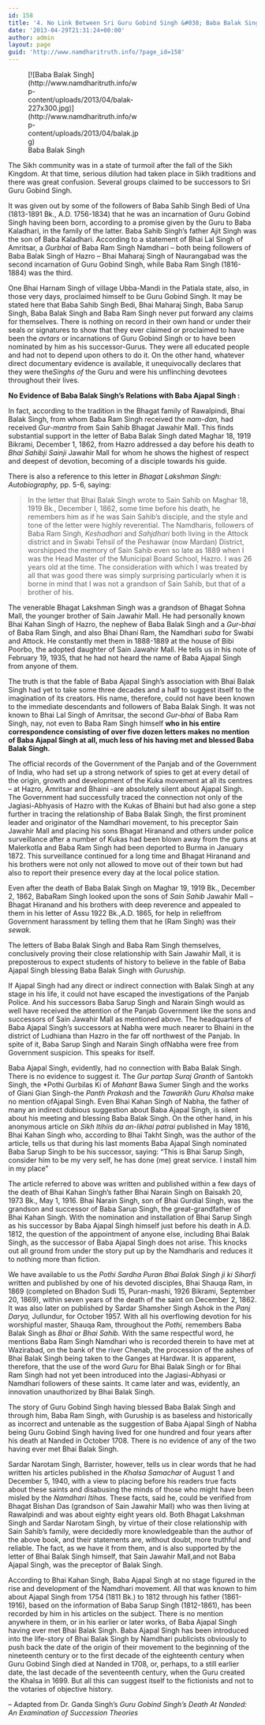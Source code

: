 ```yaml
---
id: 158
title: '4. No Link Between Sri Guru Gobind Singh &#038; Baba Balak Singh'
date: '2013-04-29T21:31:24+00:00'
author: admin
layout: page
guid: 'http://www.namdharitruth.info/?page_id=158'
---
```


<figure aria-describedby="caption-attachment-159" class="wp-caption alignright" id="attachment_159" style="width: 227px">[![Baba Balak Singh](http://www.namdharitruth.info/wp-content/uploads/2013/04/balak-227x300.jpg)](http://www.namdharitruth.info/wp-content/uploads/2013/04/balak.jpg)<figcaption class="wp-caption-text" id="caption-attachment-159">Baba Balak Singh</figcaption></figure>The Sikh community was in a state of turmoil after the fall of the Sikh Kingdom. At that time, serious dilution had taken place in Sikh traditions and there was great confusion. Several groups claimed to be successors to Sri Guru Gobind Singh.

It was given out by some of the followers of Baba Sahib Singh Bedi of Una (1813-1891 Bk., A.D. 1756-1834) that he was an incarnation of Guru Gobind Singh having been born, according to a promise given by the Guru to Baba Kaladhari, in the family of the latter. Baba Sahib Singh’s father Ajit Singh was the son of Baba Kaladhari. According to a statement of Bhai Lal Singh of Amritsar, a *Gurbhai* of Baba Ram Singh Namdhari – both being followers of Baba Balak Singh of Hazro – Bhai Maharaj Singh of Naurangabad was the second incarnation of Guru Gobind Singh, while Baba Ram Singh (1816-1884) was the third.

One Bhai Harnam Singh of village Ubba-Mandi in the Patiala state, also, in those very days, proclaimed himself to be Guru Gobind Singh. It may be stated here that Baba Sahib Singh Bedi, Bhai Maharaj Singh, Baba Sarup Singh, Baba Balak Singh and Baba Ram Singh never put forward any claims for themselves. There is nothing on record in their own hand or under their seals or signatures to show that they ever claimed or proclaimed to have been the *avtars* or incarnations of Guru Gobind Singh or to have been nominated by him as his successor-Gurus. They were all educated people and had not to depend upon others to do it. On the other hand, whatever direct documentary evidence is available, it unequivocally declares that they were the*Singhs of* the Guru and were his unflinching devotees throughout their lives.

**No Evidence of Baba Balak Singh’s Relations with Baba Ajapal Singh :**

In fact, according to the tradition in the Bhagat family of Rawalpindi, Bhai Balak Singh, from whom Baba Ram Singh received the *nam-dan,* had received *Gur-mantra* from Sain Sahib Bhagat Jawahir Mall. This finds substantial support in the letter of Baba Balak Singh dated Maghar 18, 1919 Bikrami, December 1, 1862, from Hazro addressed a day before his death to *Bhai Sahibji Sainji* Jawahir Mall for whom he shows the highest of respect and deepest of devotion, becoming of a disciple towards his guide.

There is also a reference to this letter in *Bhagat Lakshman Singh: Autobiography,* pp. 5-6, saying:

> In the letter that Bhai Balak Singh wrote to Sain Sahib on Maghar 18, 1919 Bk., December I, 1862, some time before his death, he remembers him as if he was Sain Sahib’s disciple, and the style and tone of the letter were highly reverential. The Namdharis, followers of Baba Ram Singh, *Keshadhari* and *Sahjdhari* both living in the Attock district and in Swabi Tehsil of the Peshawar (now Mardan) District, worshipped the memory of Sain Sahib even so late as 1889 when I was the Head Master of the Municipal Board School, Hazro. I was 26 years old at the time. The consideration with which I was treated by all that was good there was simply surprising particularly when it is borne in mind that I was not a grandson of Sain Sahib, but that of a brother of his.

The venerable Bhagat Lakshman Singh was a grandson of Bhagat Sohna Mall, the younger brother of Sain Jawahir Mall. He had personally known Bhai Kahan Singh of Hazro, the nephew of Baba Balak Singh and a *Gur-bhai* of Baba Ram Singh, and also Bhai Dhani Ram, the Namdhari *suba* for Swabi and Attock. He constantly met them in 1888-1889 at the house of Bibi Poorbo, the adopted daughter of Sain Jawahir Mall. He tells us in his note of February 19, 1935, that he had not heard the name of Baba Ajapal Singh from anyone of them.

The truth is that the fable of Baba Ajapal Singh’s association with Bhai Balak Singh had yet to take some three decades and a half to suggest itself to the imagination of its creators. His name, therefore, could not have been known to the immediate descendants and followers of Baba Balak Singh. It was not known to Bhai Lal Singh of Amritsar, the second *Gur-bhai* of Baba Ram Singh, nay, not even to Baba Ram Singh himself **who in his entire correspondence consisting of over five dozen letters makes no mention of Baba Ajapal Singh at all, much less of his having met and blessed Baba Balak Singh.**

The official records of the Government of the Panjab and of the Government of India, who had set up a strong network of spies to get at every detail of the origin, growth and development of the Kuka movement at all its centres – at Hazro, Amritsar and Bhaini -are absolutely silent about Ajapal Singh. The Government had successfully traced the connection not only of the Jagiasi-Abhyasis of Hazro with the Kukas of Bhaini but had also gone a step further in tracing the relationship of Baba Balak Singh, the first prominent leader and originator of the Namdhari movement, to his preceptor Sain Jawahir Mall and placing his sons Bhagat Hiranand and others under police surveillance after a number of Kukas had been blown away from the guns at Malerkotla and Baba Ram Singh had been deported to Burma in January 1872. This surveillance continued for a long time and Bhagat Hiranand and his brothers were not only not allowed to move out of their town but had also to report their presence every day at the local police station.

Even after the death of Baba Balak Singh on Maghar 19, 1919 Bk., December 2, 1862, BabaRam Singh looked upon the sons of *Sain Sahib* Jawahir Mall – Bhagat Hiranand and his brothers with deep reverence and appealed to them in his letter of Assu 1922 Bk.,A.D. 1865, for help in relieffrom Government harassment by telling them that he (Ram Singh) was their *sewak.*

The letters of Baba Balak Singh and Baba Ram Singh themselves, conclusively proving their close relationship with Sain Jawahir Mall, it is preposterous to expect students of history to believe in the fable of Baba Ajapal Singh blessing Baba Balak Singh with *Guruship.*

If Ajapal Singh had any direct or indirect connection with Balak Singh at any stage in his life, it could not have escaped the investigations of the Panjab Police. And his successors Baba Sarup Singh and Narain Singh would as well have received the attention of the Panjab Government like the sons and successors of Sain Jawahir Mall as mentioned above. The headquarters of Baba Ajapal Singh’s successors at Nabha were much nearer to Bhaini in the district of Ludhiana than Hazro in the far off northwest of the Panjab. In spite of it, Baba Sarup Singh and Narain Singh ofNabha were free from Government suspicion. This speaks for itself.

Baba Ajapal Singh, evidently, had no connection with Baba Balak Singh. There is no evidence to suggest it. The *Gur partap Suraj Granth* of Santokh Singh, the *Pothi Gurbilas Ki of *Mahant* Bawa Sumer Singh and the works of Giani Gian Singh-the *Panth Prakash* and the *Tawarikh Guru Khalsa* make  no mention ofAjapal Singh. Even Bhai Kahan Singh of Nabha, the father of many an indirect dubious suggestion about Baba Ajapal Singh, is silent about his meeting and blessing Baba Balak Singh. On the other hand, in his anonymous article on *Sikh ltihiis da an-likhai patrai* published in May 1816, Bhai Kahan Singh who, according to Bhai Takht Singh, was the author of the article, tells us that during his last moments Baba Ajapal Singh nominated Baba Sarup Singh to be his successor, saying: “This is Bhai Sarup Singh, consider him to be my very self, he has done (me) great service. I install him in my place”

The article referred to above was written and published within a few days of the death of Bhai Kahan Singh’s father Bhai Narain Singh on Baisakh 20, 1973 Bk., May 1, 1916. Bhai Narain Singh, son of Bhai Gurdial Singh, was the grandson and successor of Baba Sarup Singh, the great-grandfather of Bhai Kahan Singh. With the nomination and installation of Bhai Sarup Singh as his successor by Baba Ajapal Singh himself just before his death in A.D. 1812, the question of the appointment of anyone else, including Bhai Balak Singh, as the successor of Baba Ajapal Singh does not arise. This knocks out all ground from under the story put up by the Namdharis and reduces it to nothing more than fiction.

We have available to us the *Pothi Sardha Puran Bhai Balak Singh ji ki Siharfi* written and published by one of his devoted disciples, Bhai Shauqa Ram, in 1869 (completed on Bhadon Sudi 15, Puran-mashi, 1926 Bikrami, September 20, 1869), within seven years of the death of the saint on December 2, 1862. It was also later on published by Sardar Shamsher Singh Ashok in the *Panj Darya,* Jullundur, for October 1957. With all his overflowing devotion for his worshipful master, Shauqa Ram, throughout the *Pothi,* remembers Baba Balak Singh as *Bhai* or *Bhai Sahib.* With the same respectful word, he mentions Baba Ram Singh Namdhari who is recorded therein to have met at Wazirabad, on the bank of the river Chenab, the procession of the ashes of Bhai Balak Singh being taken to the Ganges at Hardwar. It is apparent, therefore, that the use of the word *Guru* for Bhai Balak Singh or for Bhai Ram Singh had not yet been introduced into the Jagiasi-Abhyasi or Namdhari followers of these saints. It came later and was, evidently, an innovation unauthorized by Bhai Balak Singh.

The story of Guru Gobind Singh having blessed Baba Balak Singh and through him, Baba Ram Singh, with Guruship is as baseless and historically as incorrect and untenable as the suggestion of Baba Ajapal Singh of Nabha being Guru Gobind Singh having lived for one hundred and four years after his death at Nanded in October 1708. There is no evidence of any of the two having ever met Bhai Balak Singh.

Sardar Narotam Singh, Barrister, however, tells us in clear words that he had written his articles published in the *Khalsa Samachar* of August 1 and December 5, 1940, with a view to placing before his readers true facts about these saints and disabusing the minds of those who might have been misled by the *Namdhari Itihas.* These facts, said he, could be verified from Bhagat Bishan Das (grandson of Sain Jawahir Mall) who was then living at Rawalpindi and was about eighty eight years old. Both Bhagat Lakshman Singh and Sardar Narotam Singh, by virtue of their close relationship with Sain Sahib’s family, were decidedly more knowledgeable than the author of the above book, and their statements are, without doubt, more truthful and reliable. The fact, as we have it from them, and is also supported by the letter of Bhai Balak Singh himself, that Sain Jawahir Mall,and not Baba Ajapal Singh, was the preceptor of Balak Singh.

According to Bhai Kahan Singh, Baba Ajapal Singh at no stage figured in the rise and development of the Namdhari movement. All that was known to him about Ajapal Singh from 1754 (1811 Bk.) to 1812 through his father (1861-1916), based on the information of Baba Sarup Singh (1812-1861), has been recorded by him in his articles on the subject. There is no mention anywhere in them, or in his earlier or later works, of Baba Ajapal Singh having ever met Bhai Balak Singh. Baba Ajapal Singh has been introduced into the life-story of Bhai Balak Singh by Namdhari publicists obviously to push back the date of the origin of their movement to the beginning of the nineteenth century or to the first decade of the eighteenth century when Guru Gobind Singh died at Nanded in 1708, or, perhaps, to a still earlier date, the last decade of the seventeenth century, when the Guru created the Khalsa in 1699. But all this can suggest itself to the fictionists and not to the votaries of objective history.

– Adapted from Dr. Ganda Singh’s *Guru Gobind Singh’s Death At Nanded: An Examination of Succession Theories*